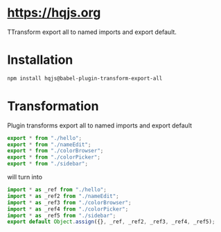 # https://hqjs.org
TTransform export all to named imports and export default.

# Installation
```sh
npm install hqjs@babel-plugin-transform-export-all
```

# Transformation
Plugin transforms export all to named imports and export default
```js
export * from "./hello";
export * from "./nameEdit";
export * from "./colorBrowser";
export * from "./colorPicker";
export * from "./sidebar";
```

will turn into
```js
import * as _ref from "./hello";
import * as _ref2 from "./nameEdit";
import * as _ref3 from "./colorBrowser";
import * as _ref4 from "./colorPicker";
import * as _ref5 from "./sidebar";
export default Object.assign({}, _ref, _ref2, _ref3, _ref4, _ref5);
```
